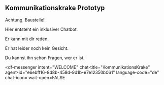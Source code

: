 ## Kommunikationskrake Prototyp

Achtung, Baustelle!

Hier entsteht ein inklusiver Chatbot.

Er kann mit dir reden.

Er hat leider noch kein Gesicht.

Du kannst ihn schon Fragen, wer er ist.

<meta name="viewport" content="width-device-width, initial-scale=1">

<script src="https://www.gstatic.com/dialogflow-console/fast/messenger/bootstrap.js?v=1"></script>
<df-messenger
  intent="WELCOME"
  chat-title="KommunikationsKrake"
  agent-id="e6ebff16-8d8b-458d-9d1b-e7e12350b061"
  language-code="de"
  chat-icon=<i class="fa-brands fa-octopus deploy"></i>
  wait-open=FALSE
></df-messenger>

<style>
  df-messenger {
   --df-messenger-bot-message: #878fac;
   --df-messenger-button-titlebar-color: #df9b56;
   --df-messenger-chat-background-color: #fafafa;
   --df-messenger-font-color: white;
   --df-messenger-send-icon: #878fac;
   --df-messenger-user-message: #479b3d;

   --margin: 0;
   --padding: 0;
   --position: fixed;
   --right: 0;
   --transform: translateX(50%) translateY(50%);
   --bottom: -90px;
  }
</style>
